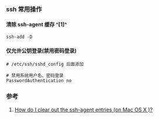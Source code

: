 ﻿### ssh 常用操作

#### 清除 ssh-agent 缓存 ^[1]^
```shell
ssh-add -D
```

#### 仅允许公钥登录(禁用密码登录)
```shell
# /etc/ssh/sshd_config 后面添加

# 禁用系统用户名、密码登录
PasswordAuthentication no
```



### 参考

1. [How do I clear out the ssh-agent entries (on Mac OS X )?](https://superuser.com/questions/271657/how-do-i-clear-out-the-ssh-agent-entries-on-mac-os-x)